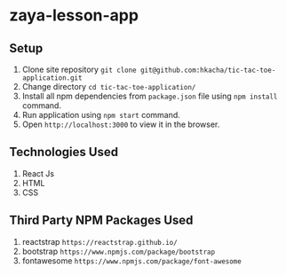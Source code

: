 # zaya-lesson-app

## Setup

1. Clone site repository `git clone git@github.com:hkacha/tic-tac-toe-application.git`
2. Change directory `cd tic-tac-toe-application/`
3. Install all npm dependencies from `package.json` file using `npm install` command.
4. Run application using `npm start` command.
5. Open `http://localhost:3000` to view it in the browser.

## Technologies Used

1. React Js
2. HTML
3. CSS

## Third Party NPM Packages Used
1. reactstrap `https://reactstrap.github.io/`
2. bootstrap `https://www.npmjs.com/package/bootstrap`
3. fontawesome `https://www.npmjs.com/package/font-awesome`
